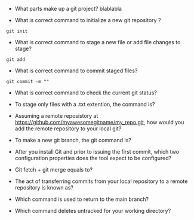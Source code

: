 - What parts make up a git project? blablabla

- What is correct command to initialize a new git repository ?

`git init`

- What is correct command to stage a new file or add file changes to stage?

`git add`

- What is correct command to commit staged files?

`git commit -m ""`

- What is correct command to check the current git status?

- To stage only files with a .txt extention, the command is?

- Assuming a remote reposistory at https://github.com/myawesomegitname/my_repo.git, how would you add the remote repository to your local git?

- To make a new git branch, the git command is?

- After you install Git and prior to issuing the first commit, which two configuration properties does the tool expect to be configured?

- Git fetch + git merge equals to?

- The act of transferring commits from your local repository to a remote repository is known as?

- Which command is used to return to the main branch?

- Which command deletes untracked for your working directory?
